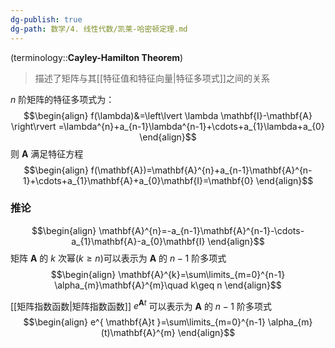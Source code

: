 ```yaml
---
dg-publish: true
dg-path: 数学/4. 线性代数/凯莱-哈密顿定理.md
---
```

(terminology::**Cayley-Hamilton Theorem**)
>描述了矩阵与其[[特征值和特征向量\|特征多项式]]之间的关系

$n$ 阶矩阵的特征多项式为：
$$\begin{align}
f(\lambda)&=\left\lvert  \lambda \mathbf{I}-\mathbf{A} \right\rvert =\lambda^{n}+a_{n-1}\lambda^{n-1}+\cdots+a_{1}\lambda+a_{0}
\end{align}$$
则 $\mathbf{A}$ 满足特征方程
$$\begin{align}
f(\mathbf{A})=\mathbf{A}^{n}+a_{n-1}\mathbf{A}^{n-1}+\cdots+a_{1}\mathbf{A}+a_{0}\mathbf{I}=\mathbf{0}
\end{align}$$

### 推论
$$\begin{align}
\mathbf{A}^{n}=-a_{n-1}\mathbf{A}^{n-1}-\cdots-a_{1}\mathbf{A}-a_{0}\mathbf{I}
\end{align}$$
矩阵 $\mathbf{A}$ 的 $k$ 次幂($k\geq n$)可以表示为 $\mathbf{A}$ 的 $n-1$ 阶多项式
$$\begin{align}
\mathbf{A}^{k}=\sum\limits_{m=0}^{n-1} \alpha_{m}\mathbf{A}^{m}\quad k\geq n
\end{align}$$

[[矩阵指数函数\|矩阵指数函数]] $e^{ \mathbf{A}t }$ 可以表示为 $\mathbf{A}$ 的 $n-1$ 阶多项式
$$\begin{align}
e^{ \mathbf{A}t }=\sum\limits_{m=0}^{n-1} \alpha_{m}(t)\mathbf{A}^{m}
\end{align}$$

